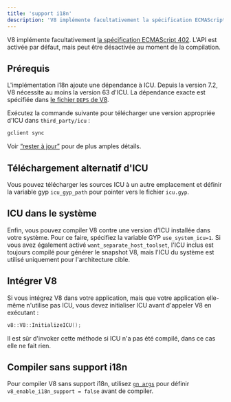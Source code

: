 ```yaml
---
title: 'support i18n'
description: 'V8 implémente facultativement la spécification ECMAScript 402. L'API est activée par défaut, mais peut être désactivée au moment de la compilation.'
---
```

V8 implémente facultativement [la spécification ECMAScript 402](https://tc39.es/ecma402/). L'API est activée par défaut, mais peut être désactivée au moment de la compilation.

## Prérequis

L'implémentation i18n ajoute une dépendance à ICU. Depuis la version 7.2, V8 nécessite au moins la version 63 d'ICU. La dépendance exacte est spécifiée dans [le fichier `DEPS` de V8](https://chromium.googlesource.com/v8/v8.git/+/master/DEPS).

Exécutez la commande suivante pour télécharger une version appropriée d'ICU dans `third_party/icu` :

```bash
gclient sync
```

Voir [“rester à jour”](/docs/source-code#staying-up-to-date) pour de plus amples détails.

## Téléchargement alternatif d'ICU

Vous pouvez télécharger les sources ICU à un autre emplacement et définir la variable gyp `icu_gyp_path` pour pointer vers le fichier `icu.gyp`.

## ICU dans le système

Enfin, vous pouvez compiler V8 contre une version d'ICU installée dans votre système. Pour ce faire, spécifiez la variable GYP `use_system_icu=1`. Si vous avez également activé `want_separate_host_toolset`, l'ICU inclus est toujours compilé pour générer le snapshot V8, mais l'ICU du système est utilisé uniquement pour l'architecture cible.

## Intégrer V8

Si vous intégrez V8 dans votre application, mais que votre application elle-même n'utilise pas ICU, vous devez initialiser ICU avant d'appeler V8 en exécutant :

```cpp
v8::V8::InitializeICU();
```

Il est sûr d'invoker cette méthode si ICU n'a pas été compilé, dans ce cas elle ne fait rien.

## Compiler sans support i18n

Pour compiler V8 sans support i18n, utilisez [`gn args`](/docs/build-gn#gn) pour définir `v8_enable_i18n_support = false` avant de compiler.
